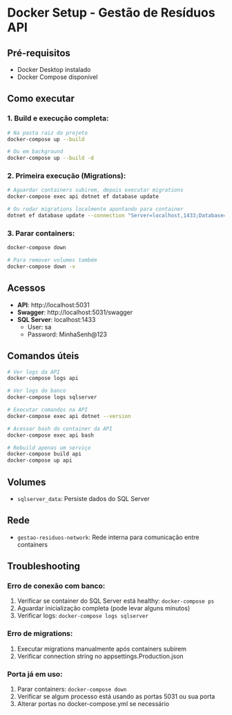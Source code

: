 # Docker Setup - Gestão de Resíduos API

## Pré-requisitos

- Docker Desktop instalado
- Docker Compose disponível

## Como executar

### 1. Build e execução completa:
```bash
# Na pasta raiz do projeto
docker-compose up --build

# Ou em background
docker-compose up --build -d
```

### 2. Primeira execução (Migrations):
```bash
# Aguardar containers subirem, depois executar migrations
docker-compose exec api dotnet ef database update

# Ou rodar migrations localmente apontando para container
dotnet ef database update --connection "Server=localhost,1433;Database=GestaoResiduosDBteste4;User Id=sa;Password=MinhaSenh@123;TrustServerCertificate=true;"
```

### 3. Parar containers:
```bash
docker-compose down

# Para remover volumes também
docker-compose down -v
```

## Acessos

- **API**: http://localhost:5031
- **Swagger**: http://localhost:5031/swagger
- **SQL Server**: localhost:1433
  - User: sa
  - Password: MinhaSenh@123

## Comandos úteis

```bash
# Ver logs da API
docker-compose logs api

# Ver logs do banco
docker-compose logs sqlserver

# Executar comandos na API
docker-compose exec api dotnet --version

# Acessar bash do container da API
docker-compose exec api bash

# Rebuild apenas um serviço
docker-compose build api
docker-compose up api
```

## Volumes

- `sqlserver_data`: Persiste dados do SQL Server

## Rede

- `gestao-residuos-network`: Rede interna para comunicação entre containers

## Troubleshooting

### Erro de conexão com banco:
1. Verificar se container do SQL Server está healthy: `docker-compose ps`
2. Aguardar inicialização completa (pode levar alguns minutos)
3. Verificar logs: `docker-compose logs sqlserver`

### Erro de migrations:
1. Executar migrations manualmente após containers subirem
2. Verificar connection string no appsettings.Production.json

### Porta já em uso:
1. Parar containers: `docker-compose down`
2. Verificar se algum processo está usando as portas 5031 ou sua porta
3. Alterar portas no docker-compose.yml se necessário
